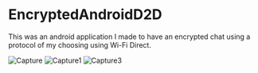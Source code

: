 # EncryptedAndroidD2D

This was an android application I made to have an encrypted chat using a protocol of my choosing using Wi-Fi Direct.

![Capture](https://user-images.githubusercontent.com/55988027/156551851-a2a72c51-abd0-47ec-9e50-a0a17c460c4a.PNG)
![Capture1](https://user-images.githubusercontent.com/55988027/156552167-a51e74ed-659b-4400-91a9-1cce6719fb63.PNG)
![Capture3](https://user-images.githubusercontent.com/55988027/156552174-cf07ee06-ef6f-4193-9e08-f65b6d80486b.PNG)
